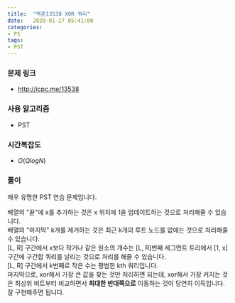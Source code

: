 ```yaml
---
title:  "백준13538 XOR 쿼리"
date:   2020-01-27 05:41:00
categories:
- PS
tags:
- PST
---
```


### 문제 링크
* http://icpc.me/13538

### 사용 알고리즘
* PST

### 시간복잡도
* $O(Q log N)$

### 풀이
매우 유명한 PST 연습 문제입니다.

배열의 "끝"에 x를 추가하는 것은 x 위치에 1을 업데이트하는 것으로 처리해줄 수 있습니다.<br>
배열의 "마지막" k개를 제거하는 것은 최근 k개의 루트 노드를 없애는 것으로 처리해줄 수 있습니다.<br>
[L, R] 구간에서 x보다 작거나 같은 원소의 개수는 [L, R]번째 세그먼트 트리에서 [1, x]구간에 구간합 쿼리를 날리는 것으로 처리를 해줄 수 있습니다.<br>
[L, R] 구간에서 k번째로 작은 수는 평범한 kth 쿼리입니다.<br>
마지막으로, xor해서 가장 큰 값을 찾는 것만 처리하면 되는데, xor해서 가장 커지는 것은 최상위 비트부터 비교하면서 **최대한 반대쪽으로** 이동하는 것이 당연히 이득입니다. 잘 구현해주면 됩니다.
